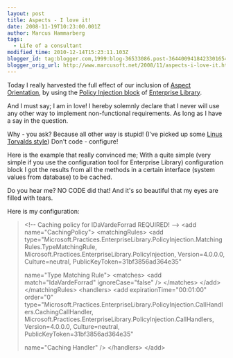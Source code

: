 ```yaml
---
layout: post
title: Aspects - I love it!
date: 2008-11-19T10:23:00.001Z
author: Marcus Hammarberg
tags:
  - Life of a consultant
modified_time: 2010-12-14T15:23:11.103Z
blogger_id: tag:blogger.com,1999:blog-36533086.post-3644009418423301654
blogger_orig_url: http://www.marcusoft.net/2008/11/aspects-i-love-it.html
---
```



Today I really harvested the full effect of our inclusion of
<a href="http://en.wikipedia.org/wiki/Aspect-oriented_programming"
target="_blank">Aspect Orientation</a>, by using the
<a href="http://msdn.microsoft.com/en-us/library/cc309507.aspx"
target="_blank">Policy Injection block</a> of
<a href="http://www.codeplex.com/entlib" target="_blank">Enterprise
Library</a>.

And I must say; I am in love! I hereby solemnly declare that I never
will use any other way to implement non-functional requirements. As long
as I have a say in the question.

Why - you ask? Because all other way is stupid! (I've picked up some
<a href="http://www.youtube.com/watch?v=4XpnKHJAok8"
target="_blank">Linus Torvalds style</a>) Don't code - configure!

Here is the example that really convinced me; With a quite simple (very
simple if you use the configuration tool for Enterprise Library)
configuration block I got the results from all the methods in a certain
interface (system values from database) to be cached.

Do you hear me? NO CODE did that! And it's so beautiful that my eyes are
filled with tears.

Here is my configuration:

> \<!-- Caching policy for IDaVardeForrad REQUIRED! --\>
> \<add name="CachingPolicy"\>
> \<matchingRules\>
> \<add
> type="Microsoft.Practices.EnterpriseLibrary.PolicyInjection.MatchingRules.TypeMatchingRule,
> Microsoft.Practices.EnterpriseLibrary.PolicyInjection,
> Version=4.0.0.0, Culture=neutral, PublicKeyToken=31bf3856ad364e35"
>
> name="Type Matching Rule"\>
> \<matches\>
> \<add match="IdaVardeForrad" ignoreCase="false" /\>
> \</matches\>
> \</add\>
> \</matchingRules\>
> \<handlers\>
> \<add expirationTime="00:01:00" order="0"
> type="Microsoft.Practices.EnterpriseLibrary.PolicyInjection.CallHandlers.CachingCallHandler,
> Microsoft.Practices.EnterpriseLibrary.PolicyInjection.CallHandlers,
> Version=4.0.0.0, Culture=neutral, PublicKeyToken=31bf3856ad364e35"
>
> name="Caching Handler" /\>
> \</handlers\>
> \</add\>
